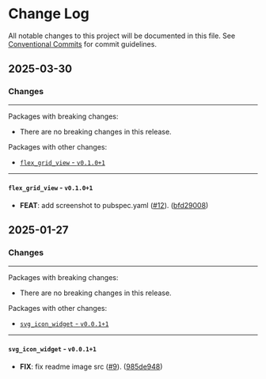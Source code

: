 # Change Log

All notable changes to this project will be documented in this file.
See [Conventional Commits](https://conventionalcommits.org) for commit guidelines.

## 2025-03-30

### Changes

---

Packages with breaking changes:

 - There are no breaking changes in this release.

Packages with other changes:

 - [`flex_grid_view` - `v0.1.0+1`](#flex_grid_view---v0101)

---

#### `flex_grid_view` - `v0.1.0+1`

 - **FEAT**: add screenshot to pubspec.yaml ([#12](https://github.com/xsahil03x/widget_wave/pull/12)). ([bfd29008](https://github.com/xsahil03x/widget_wave/commit/bfd2900862e3c5d5a6a9d242afc5b50f969f2914))


## 2025-01-27

### Changes

---

Packages with breaking changes:

 - There are no breaking changes in this release.

Packages with other changes:

 - [`svg_icon_widget` - `v0.0.1+1`](#svg_icon_widget---v0011)

---

#### `svg_icon_widget` - `v0.0.1+1`

 - **FIX**: fix readme image src ([#9](https://github.com/xsahil03x/widget_wave/issues/9)). ([985de948](https://github.com/xsahil03x/widget_wave/commit/985de948e83151d9588c752d8640ac4255981508))

